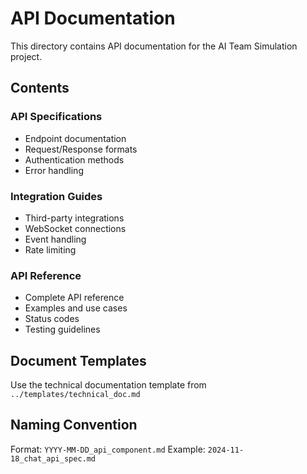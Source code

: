 # API Documentation

This directory contains API documentation for the AI Team Simulation project.

## Contents

### API Specifications
- Endpoint documentation
- Request/Response formats
- Authentication methods
- Error handling

### Integration Guides
- Third-party integrations
- WebSocket connections
- Event handling
- Rate limiting

### API Reference
- Complete API reference
- Examples and use cases
- Status codes
- Testing guidelines

## Document Templates
Use the technical documentation template from `../templates/technical_doc.md`

## Naming Convention
Format: `YYYY-MM-DD_api_component.md`
Example: `2024-11-18_chat_api_spec.md`
